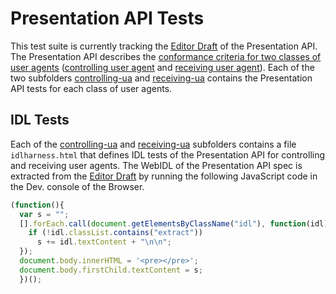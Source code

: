 # Presentation API Tests

This test suite is currently tracking the [Editor Draft][editor-draft] of the Presentation API. The Presentation API describes the [conformance criteria for two classes of user agents][conformance-classes] ([controlling user agent][dfn-controlling-user-agent] and [receiving user agent][dfn-receiving-user-agent]). Each of the two subfolders [controlling-ua](./controlling-ua) and [receiving-ua](./receiving-ua) contains the Presentation API tests for each class of user agents.

## IDL Tests

Each of the [controlling-ua](./controlling-ua) and [receiving-ua](./receiving-ua) subfolders contains a file  `idlharness.html` that defines IDL tests of the Presentation API for controlling and receiving user agents. The WebIDL of the Presentation API spec is extracted from the [Editor Draft][editor-draft] by running the following JavaScript code in the Dev. console of the Browser.

```javascript
(function(){
  var s = "";
  [].forEach.call(document.getElementsByClassName("idl"), function(idl) {
    if (!idl.classList.contains("extract"))
      s += idl.textContent + "\n\n";
  });
  document.body.innerHTML = '<pre></pre>';
  document.body.firstChild.textContent = s;
  })();
```

[editor-draft]: http://w3c.github.io/presentation-api/
[conformance-classes]: http://w3c.github.io/presentation-api/#conformance-classes
[dfn-controlling-user-agent]: http://w3c.github.io/presentation-api/#dfn-controlling-user-agent
[dfn-receiving-user-agent]: http://w3c.github.io/presentation-api/#dfn-receiving-user-agent